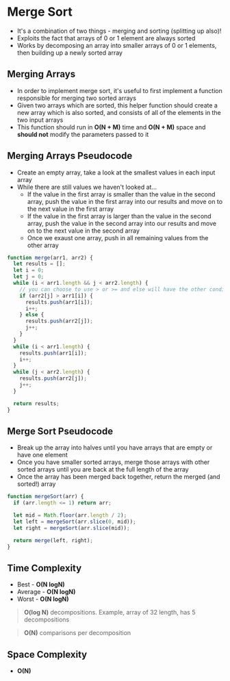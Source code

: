# Merge Sort

- It's a combination of two things - merging and sorting (splitting up also)!
- Exploits the fact that arrays of 0 or 1 element are always sorted
- Works by decomposing an array into smaller arrays of 0 or 1 elements, then building up a newly sorted array

## Merging Arrays

- In order to implement merge sort, it's useful to first implement a function responsible for merging two sorted arrays
- Given two arrays which are sorted, this helper function should create a new array which is also sorted, and consists of all of the elements in the two input arrays
- This function should run in **O(N + M)** time and **O(N + M)** space and **should not** modify the parameters passed to it

## Merging Arrays Pseudocode

- Create an empty array, take a look at the smallest values in each input array
- While there are still values we haven't looked at...
  - If the value in the first array is smaller than the value in the second array, push the value in the first array into our results and move on to the next value in the first array
  - If the value in the first array is larger than the value in the second array, push the value in the second array into our results and move on to the next value in the second array
  - Once we exaust one array, push in all remaining values from the other array

```javascript
function merge(arr1, arr2) {
  let results = [];
  let i = 0;
  let j = 0;
  while (i < arr1.length && j < arr2.length) {
    // you can choose to use > or >= and else will have the other condition
    if (arr2[j] > arr1[i]) {
      results.push(arr1[i]);
      i++;
    } else {
      results.push(arr2[j]);
      j++;
    }
  }
  while (i < arr1.length) {
    results.push(arr1[i]);
    i++;
  }
  while (j < arr2.length) {
    results.push(arr2[j]);
    j++;
  }

  return results;
}
```

## Merge Sort Pseudocode

- Break up the array into halves until you have arrays that are empty or have one element
- Once you have smaller sorted arrays, merge those arrays with other sorted arrays until you are back at the full length of the array
- Once the array has been merged back together, return the merged (and sorted!) array

```javascript
function mergeSort(arr) {
  if (arr.length <= 1) return arr;

  let mid = Math.floor(arr.length / 2);
  let left = mergeSort(arr.slice(0, mid));
  let right = mergeSort(arr.slice(mid));

  return merge(left, right);
}
```

## Time Complexity

- Best - **O(N logN)**
- Average - **O(N logN)**
- Worst - **O(N logN)**

> **O(log N)** decompositions. Example, array of 32 length, has 5 decompositions

> **O(N)** comparisons per decomposition

## Space Complexity

- **O(N)**
